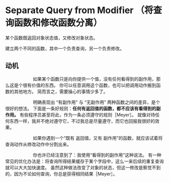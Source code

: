 # Separate Query from Modifier （将查询函数和修改函数分离）

某个函数既返回对象状态值，⼜修改对象状态。 

建⽴两个不同的函数，其中⼀个负责查询，另⼀个负责修改。

## 动机

&emsp;&emsp;&emsp;&emsp;&emsp;&emsp;
如果某个函数只是向你提供⼀个值，没有任何看得到的副作⽤，那么这是个很有价值的东⻄。
你可以任意调⽤这个函数，也可以把调⽤动作搬到函数的其他地⽅。 
简⽽⾔之，需要操⼼的事情少多了。

&emsp;&emsp;&emsp;&emsp;&emsp;&emsp;
明确表现出 “有副作⽤” 与 “⽆副作⽤” 两种函数之间的差异，是个很好的想法。
下⾯是⼀条好规则：**任何有返回值的函数，都不应该有看得到的副作⽤。**
有些程序员甚⾄将此，作为⼀条必须遵守的规则［Meyer］。
就像对待任何东⻄⼀样，我并不绝对遵守它，不过我总是尽量遵守，⽽它也回报我很好的效果。

&emsp;&emsp;&emsp;&emsp;&emsp;&emsp;
如果你遇到⼀个“既有 返回值，⼜有 副作⽤”的函数，就应该试着将查询动作从修改动作中分割出来。

&emsp;&emsp;&emsp;&emsp;&emsp;&emsp;
你也许已经注意到了：我使⽤“看得到的副作⽤”这种说法。
有⼀种常⻅的优化办法是：将查询所得结果缓存于某个字段中，这么⼀来后续的重复查询就可以⼤⼤加快速度。
虽然这种做法改变了对象的状态，但这⼀修改是察觉不到的，因为不论如何查询，你总是获得相同结果［Meyer］。
